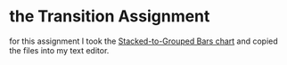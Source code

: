 # the Transition Assignment

for this assignment I took the [Stacked-to-Grouped Bars chart](http://bl.ocks.org/mbostock/3943967) and copied the files into my text editor. 
